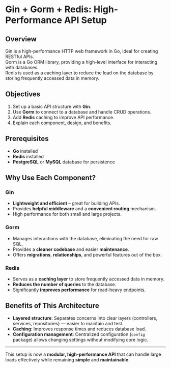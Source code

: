 # Gin + Gorm + Redis: High-Performance API Setup

## Overview
Gin is a high-performance HTTP web framework in Go, ideal for creating RESTful APIs.  
Gorm is a Go ORM library, providing a high-level interface for interacting with databases.  
Redis is used as a caching layer to reduce the load on the database by storing frequently accessed data in memory.

## Objectives
1. Set up a basic API structure with **Gin**.
2. Use **Gorm** to connect to a database and handle CRUD operations.
3. Add **Redis** caching to improve API performance.
4. Explain each component, design, and benefits.

## Prerequisites
- **Go** installed
- **Redis** installed
- **PostgreSQL** or **MySQL** database for persistence

## Why Use Each Component?

### Gin
- **Lightweight and efficient** – great for building APIs.
- Provides **helpful middleware** and a **convenient routing** mechanism.
- High performance for both small and large projects.

### Gorm
- Manages interactions with the database, eliminating the need for raw SQL.
- Provides a **cleaner codebase** and easier **maintenance**.
- Offers **migrations**, **relationships**, and powerful features out of the box.

### Redis
- Serves as a **caching layer** to store frequently accessed data in memory.
- **Reduces the number of queries** to the database.
- Significantly **improves performance** for read-heavy endpoints.

## Benefits of This Architecture
- **Layered structure**: Separates concerns into clear layers (controllers, services, repositories) — easier to maintain and test.
- **Caching**: Improves response times and reduces database load.
- **Configuration management**: Centralized configuration (`config` package) allows changing settings without modifying core logic.

---

This setup is now a **modular, high-performance API** that can handle large loads effectively while remaining **simple** and **maintainable**.

